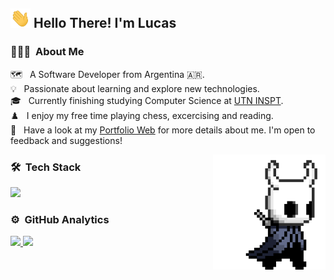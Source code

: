<h2><img src="https://raw.githubusercontent.com/ABSphreak/ABSphreak/master/gifs/Hi.gif" width="32px" />  Hello There! I'm Lucas  </h2>


### 👨🏻‍💻 &nbsp;About Me

🗺️ &nbsp; A Software Developer from Argentina 🇦🇷.\
💡 &nbsp; Passionate about learning and explore new technologies.\
🎓 &nbsp; Currently finishing studying Computer Science at [UTN INSPT](https://inspt.utn.edu.ar/).\
♟️ &nbsp; I enjoy my free time playing chess, excercising and reading.\
💼 &nbsp; Have a look at my [Portfolio Web](https://lucas-smilari.netlify.app/) for more details about me. I'm open to feedback and suggestions!

<img src="https://raw.githubusercontent.com/TanZng/TanZng/master/assets/hollor_knight3.gif" width="180" align="right" />

### 🛠 &nbsp;Tech Stack
<p align="left">
  <a href="https://skillicons.dev">
    <img src="https://skillicons.dev/icons?i=git,css,express,figma,github,html,java,js,linux,mongodb,mysql,nodejs,postman,react,tailwind,vscode&perline=8" />
  </a>
</p>

### ⚙️ &nbsp;GitHub Analytics

<p align="left">
<a href="https://github.com/Smilari">
  <img height="180em" src="https://github-readme-stats-eight-theta.vercel.app/api?username=Smilari&show_icons=true&theme=algolia&include_all_commits=true&count_private=true"/>
  <img height="180em" src="https://github-readme-stats-eight-theta.vercel.app/api/top-langs/?username=Smilari&layout=compact&langs_count=8&theme=algolia"/>
</a>
</p>
